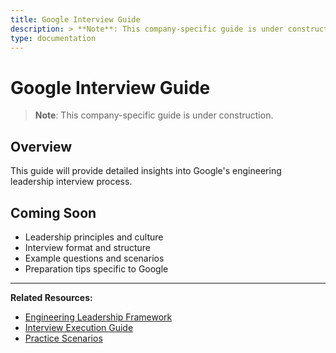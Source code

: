 ```yaml
---
title: Google Interview Guide
description: > **Note**: This company-specific guide is under construction.
type: documentation
---
```


# Google Interview Guide

> **Note**: This company-specific guide is under construction.

## Overview

This guide will provide detailed insights into Google's engineering leadership interview process.

## Coming Soon

- Leadership principles and culture
- Interview format and structure
- Example questions and scenarios
- Preparation tips specific to Google

---

**Related Resources:**
- [Engineering Leadership Framework](../interview-prep/engineering-leadership/)
- [Interview Execution Guide](../interview-prep/engineering-leadership/level-4-interview-execution/)
- [Practice Scenarios](../interview-prep/engineering-leadership/practice-scenarios/)
